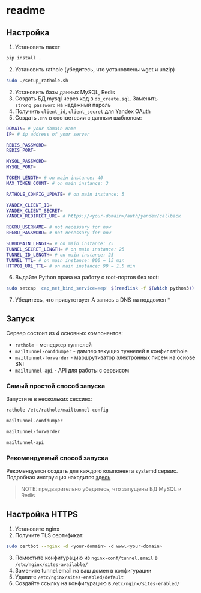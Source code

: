 # readme

## Настройка
1. Установить пакет
```bash
pip install .
```
2. Установить rathole (убедитесь, что установлены wget и unzip)
```bash
sudo ./setup_rathole.sh
```
2. Установить базы данных MySQL, Redis
3. Создать БД mysql через код в `db_create.sql`. Заменить `strong_password` на надёжный пароль 
4. Получить `client_id`, `client_secret` для Yandex OAuth
5. Создать .`env` в соответсвии с данным шаблоном:

```bash
DOMAIN= # your domain name
IP= # ip address of your server

REDIS_PASSWORD=
REDIS_PORT=

MYSQL_PASSWORD=
MYSQL_PORT=

TOKEN_LENGTH= # on main instance: 40
MAX_TOKEN_COUNT= # on main instance: 3

RATHOLE_CONFIG_UPDATE= # on main instance: 5

YANDEX_CLIENT_ID=
YANDEX_CLIENT_SECRET=
YANDEX_REDIRECT_URI= # https://<your-domain>/auth/yandex/callback

REGRU_USERNAME= # not necessary for now
REGRU_PASSWORD= # not necessary for now

SUBDOMAIN_LENGTH= # on main instance: 25
TUNNEL_SECRET_LENGTH= # on main instance: 25
TUNNEL_ID_LENGTH= # on main instance: 25
TUNNEL_TTL= # on main instance: 900 = 15 min
HTTP01_URL_TTL= # on main instance: 90 = 1.5 min
```
6. Выдайте Python права на работу с root-портов без root:
```bash
sudo setcap 'cap_net_bind_service=+ep' $(readlink -f $(which python3))
```
7. Убедитесь, что присутствует A запись в DNS на поддомен * 

## Запуск
Сервер состоит из 4 основных компонентов:
* `rathole` - менеджер туннелей
* `mailtunnel-confdumper` - дампер текущих туннелей в конфиг rathole
* `mailtunnel-forwarder` - маршрутизатор электронных писем на основе SNI
* `mailtunnel-api` - API для работы с сервисом

### Самый простой способ запуска
Запустите в нескольких сессиях:
```bash
rathole /etc/rathole/mailtunnel-config
```
```bash
mailtunnel-confdumper
```
```bash
mailtunnel-forwarder
```
```bash
mailtunnel-api
```

### Рекомендуемый способ запуска
Рекомендуется создать для каждого компонента systemd сервис.
Подробная инструкция находится <a href="systemd/README.md">здесь</a>

> NOTE: предварительно убедитесь, что запущены БД MySQL и Redis

## Настройка HTTPS
1. Установите nginx
2. Получите TLS сертификат:
```bash
sudo certbot --nginx -d <your-domain> -d www.<your-domain>
```
3. Поместите конфигурацию из `nginx-conf/tunnel.email` в `/etc/nginx/sites-available/`
4. Замените tunnel.email на ваш домен в конфигурации
5. Удалите `/etc/nginx/sites-enabled/default`
5. Создайте ссылку на конфигурацию в `/etc/nginx/sites-enabled/`